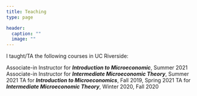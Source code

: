 ```yaml
---
title: Teaching
type: page

header:
  caption: ""
  image: ""
---
```


I taught/TA the following courses in UC Riverside:

Associate-in Instructor for _**Introduction to Microeconomic**_, Summer 2021
Associate-in Instructor for _**Intermediate Microeconomic Theory**_, Summer 2021
TA for  _**Introduction to Microeconomics**_, Fall 2019, Spring 2021
TA for  _**Intermediate Microeconomic Theory**_, Winter 2020, Fall 2020